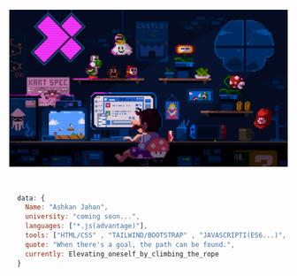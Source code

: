![mario](https://github.com/AJahann/AJahann/blob/main/225813708-98b745f2-7d22-48cf-9150-083f1b00d6c9.gif?raw=true)

<br/>

```js
  data: {
    Name: "Ashkan Jahan",
    university: "coming soon...",
    languages: ["*.js(advantage)"],
    tools: ["HTML/CSS" , "TAILWIND/BOOTSTRAP" , "JAVASCRIPTI(ES6...)", "GIT/GITHUB"],
    quote: "When there's a goal, the path can be found.",
    currently: Elevating_oneself_by_climbing_the_rope
  }
```

<br/>
